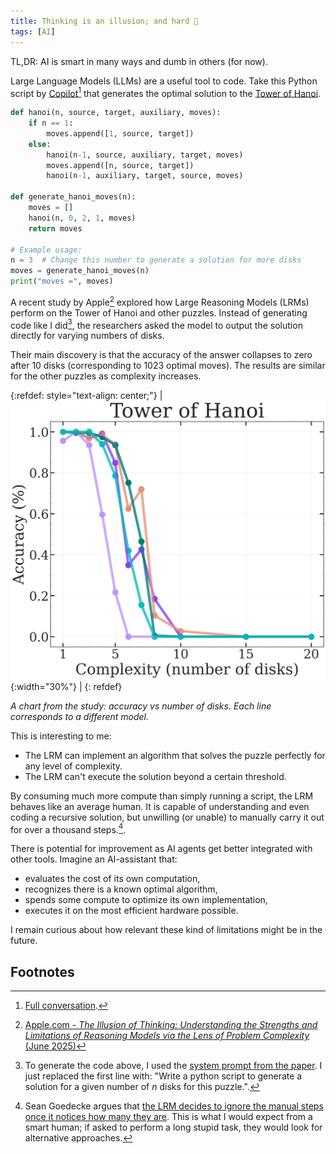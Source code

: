 ```yaml
---
title: Thinking is an illusion; and hard 🧠
tags: [AI]
---
```


TL,DR: AI is smart in many ways and dumb in others (for now).

Large Language Models (LLMs) are a useful tool to code. Take this Python script by [Copilot](https://copilot.microsoft.com/)[^copilot-conversation] that generates the optimal solution to the [Tower of Hanoi](https://en.wikipedia.org/wiki/Tower_of_Hanoi).

```python
def hanoi(n, source, target, auxiliary, moves):
    if n == 1:
        moves.append([1, source, target])
    else:
        hanoi(n-1, source, auxiliary, target, moves)
        moves.append([n, source, target])
        hanoi(n-1, auxiliary, target, source, moves)

def generate_hanoi_moves(n):
    moves = []
    hanoi(n, 0, 2, 1, moves)
    return moves

# Example usage:
n = 3  # Change this number to generate a solution for more disks
moves = generate_hanoi_moves(n)
print("moves =", moves)
```

[^copilot-conversation]: [Full conversation](/assets/2025/thinking-illusion-hard/copilot-conversation.md).

A recent study by Apple[^study-by-apple] explored how Large Reasoning Models (LRMs) perform on the Tower of Hanoi and other puzzles.
Instead of generating code like I did[^changed-one-line], the researchers asked the model to output the solution directly for varying numbers of disks.

[^study-by-apple]: [Apple.com - *The Illusion of Thinking: Understanding the Strengths and Limitations of Reasoning Models via the Lens of Problem Complexity* (June 2025)](https://machinelearning.apple.com/research/illusion-of-thinking)

[^changed-one-line]: To generate the code above, I used the [system prompt from the paper](/assets/2025/thinking-illusion-hard/apple-system-prompt.md). I just replaced the first line with: "Write a python script to generate a solution for a given number of *n* disks for this puzzle.".

Their main discovery is that the accuracy of the answer collapses to zero after 10 disks (corresponding to 1023 optimal moves).
The results are similar for the other puzzles as complexity increases.


{:refdef: style="text-align: center;"}
| ![](/assets/2025/thinking-illusion-hard/the-illusion-of-thinking-Im1(2).png){:width="30%"} | 
{: refdef}

*A chart from the study: accuracy vs number of disks. Each line corresponds to a different model.*

This is interesting to me:
- The LRM can implement an algorithm that solves the puzzle perfectly for any level of complexity.
- The LRM can't execute the solution beyond a certain threshold.

By consuming much more compute than simply running a script, the LRM behaves like an average human.
It is capable of understanding and even coding a recursive solution, but unwilling (or unable) to manually carry it out for over a thousand steps.[^sean-comment].

[^sean-comment]: Sean Goedecke argues that [the LRM decides to ignore the manual steps once it notices how many they are](https://www.seangoedecke.com/illusion-of-thinking/). This is what I would expect from a smart human; if asked to perform a long stupid task, they would look for alternative approaches.

There is potential for improvement as AI agents get better integrated with other tools.
Imagine an AI-assistant that:
- evaluates the cost of its own computation,
- recognizes there is a known optimal algorithm,
- spends some compute to optimize its own implementation,
- executes it on the most efficient hardware possible.

I remain curious about how relevant these kind of limitations might be in the future.

## Footnotes

